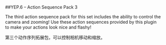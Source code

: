 ##YEP.6 – Action Sequence Pack 3

The third action sequence pack for this set includes the ability to control the camera and zooming! Use these action sequences provided by this plugin to make your actions look nice and flashy!

第三个动作序列拓展包，可以控制相机移动和缩放。